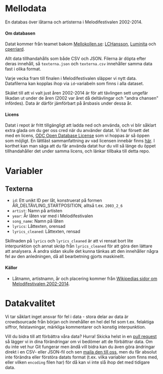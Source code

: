 # Mellodata

En databas över låtarna och artisterna i Melodifestivalen 2002-2014.

#### Om databasen

Datat kommer från teamet bakom [Mellokollen.se](http://www.mellokollen.se): [LCHansson](https://github.com/LCHansson/), [Luminita](https://github.com/luminita) och [cperriard](https://github.com/cperriard).

Allt data tillhandahålls som både CSV och JSON. Filerna är döpta efter deras innehåll, så `texterna.json` och `texterna.csv` innehåller samma data fast i olika format.

Varje vecka fram till finalen i Melodifestivalen släpper vi nytt data. Datafilerna kan kopplas ihop via `id`-variabeln som finns i alla dataset.

Skälet till att vi valt just åren 2002-2014 är för att tävlingen sett ungefär likadan ut under de åren (2002 var året då deltävlingar och "andra chansen" infördes). Data är därför jämförbart på årsbasis under dessa år.

#### Licens

Datat i repot är fritt tillgängligt att ladda ned och använda, och vi blir såklart extra glada om du ger oss cred när du använder datat. Vi har försett det med en licens, [ODC Open Database License](http://opendatacommons.org/licenses/odbl/1.0/) som vi hoppas är så öppen som möjligt. En lättläst sammanfattning av vad licensen innebär finns [här](http://opendatacommons.org/licenses/odbl/summary/). I korthet kan man säga att du får använda datat hur du vill så länge du öppet tillhandahåller det under samma licens, och länkar tillbaka till detta repo.

# Variabler

## Texterna

- `id`: Ett unikt ID per låt, konstruerat på formen ÅR_DELTÄVLING_STARTPOSITION, alltså t.ex. `2003_2_6`
- `artist`: Namn på artisten
- `year`: År låten var med i Melodifestivalen
- `song_name`: Namn på låten
- `lyrics`: Låttexten, orensad
- `lyrics_cleaned`: Låttexten, rensad

Skillnaden på `lyrics` och `lyrics_cleaned` är att vi rensat bort lite interpunktion och annat skräp från `lyrics_cleaned` för att göra den lättare att analysera. Å andra sidan skulle det kunna tänkas att den innehåller några fel av den anledningen, då all bearbetning gjorts maskinellt.

#### Källor

- Låtnamn, artistnamn, år och placering kommer från [Wikipedias sidor om Melodifestivalen 2002-2014](http://sv.wikipedia.org/wiki/Melodifestivalen_2014).

# Datakvalitet

Vi tar såklart inget ansvar för fel i data - stora delar av data är crowdsourcade från början och innehåller en hel del fel som t.ex. felaktiga siffror, felstavningar, märkliga kommentarer och konstig interpunktion.

Vill du bidra till att förbättra våra data? Hurra! Skicka helst in en [pull request](https://help.github.com/articles/using-pull-requests/) så lägger vi in dina förändringar om vi bedömer att de förbättrar data. Om du inte vet hur Git fungerar men ändå vill bidra kan du även göra ändringar direkt i en CSV- eller JSON-fil och sen [maila den till oss](mailto:mail@mellokollen.se), men du får absolut inte förändra eller förstöra datats format (t.ex. vilka variabler som finns med, eller vilken `encoding` filen har) för då kan vi inte slå ihop det med tidigare data.
